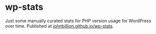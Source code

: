 # wp-stats

Just some manually curated stats for PHP version usage for WordPress over time. Published at [johnbillion.github.io/wp-stats](https://johnbillion.github.io/wp-stats/php.html).
